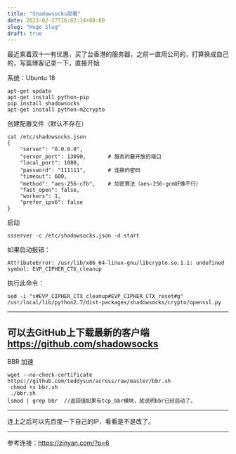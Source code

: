 ```yaml
---
title: "Shadowsocks部署"
date: 2023-02-27T16:02:14+08:00
slug: "Hugo Slug"
draft: true
---
```


最近乘着双十一有优惠，买了台香港的服务器，之前一直用公司的，打算换成自己的，写篇博客记录一下，直接开始

系统：Ubuntu 18

```shell
apt-get update
apt-get install python-pip
pip install shadowsocks
apt-get install python-m2crypto
```

创建配置文件（默认不存在）
```shell
cat /etc/shadowsocks.json 
{
	"server": "0.0.0.0",
	"server_port": 13090,       # 服务的要开放的端口
	"local_port": 1080,         
	"password": "111111",       # 连接的密码
	"timeout": 600,
	"method": "aes-256-cfb",    # 加密算法（aes-256-gcm好像不行）
	"fast_open": false,
	"workers": 1,
	"prefer_ipv6": false
}
```

启动
```shell
ssserver -c /etc/shadowsocks.json -d start
```
如果启动报错：

```
AttributeError: /usr/lib/x86_64-linux-gnu/libcrypto.so.1.1: undefined symbol: EVP_CIPHER_CTX_cleanup
```

执行此命令：
```
sed -i "s#EVP_CIPHER_CTX_cleanup#EVP_CIPHER_CTX_reset#g" /usr/local/lib/python2.7/dist-packages/shadowsocks/crypto/openssl.py
```

---
可以去GitHub上下载最新的客户端
https://github.com/shadowsocks
---
BBR 加速

```shell
wget --no-check-certificate https://github.com/teddysun/across/raw/master/bbr.sh
 chmod +x bbr.sh
 ./bbr.sh
lsmod | grep bbr  //返回值如果有tcp_bbr模块，就说明bbr已经启动了。
```
---

连上之后可以先百度一下自己的IP，看看是不是改了。

---

参考连接：https://zinyan.com/?p=6
